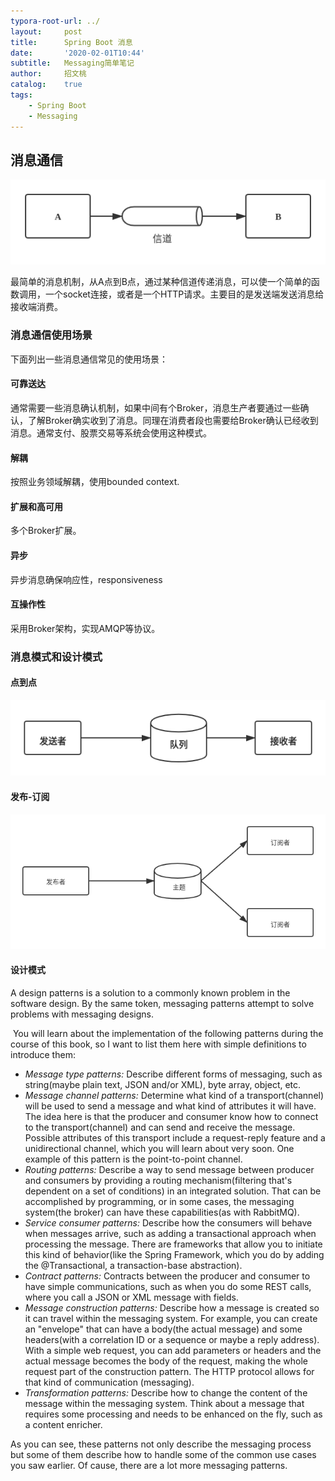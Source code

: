 ```yaml
---
typora-root-url: ../
layout:     post
title:      Spring Boot 消息
date:       '2020-02-01T10:44'
subtitle:   Messaging简单笔记
author:     招文桃
catalog:    true
tags:
    - Spring Boot
    - Messaging
---
```


## 消息通信



   ![messaging](/img/messaging.png)

最简单的消息机制，从A点到B点，通过某种信道传递消息，可以使一个简单的函数调用，一个socket连接，或者是一个HTTP请求。主要目的是发送端发送消息给接收端消费。

### 消息通信使用场景

下面列出一些消息通信常见的使用场景：

#### 可靠送达

通常需要一些消息确认机制，如果中间有个Broker，消息生产者要通过一些确认，了解Broker确实收到了消息。同理在消费者段也需要给Broker确认已经收到消息。通常支付、股票交易等系统会使用这种模式。<!--more-->

#### 解耦

按照业务领域解耦，使用bounded context.

#### 扩展和高可用

多个Broker扩展。

#### 异步

异步消息确保响应性，responsiveness

#### 互操作性

采用Broker架构，实现AMQP等协议。

### 消息模式和设计模式

#### 点到点

![point-to-point](/img/point-to-point.png)

#### 发布-订阅

![pub-sub](/img/pub-sub.png)

#### 设计模式

A design patterns is a solution to a commonly known problem in the software design. By the same token, messaging patterns attempt to solve problems with messaging designs.

​	You will learn about the implementation of the following patterns during the course of this book, so I want to list them here with simple definitions to introduce them:

-  *Message type patterns:* Describe different forms of messaging, such as string(maybe plain text, JSON and/or XML), byte array, object, etc.
- *Message channel patterns:* Determine what kind of a transport(channel) will be used to send a message and what kind of attributes it will have. The idea here is that the producer and consumer know how to connect to the transport(channel) and can send and receive the message. Possible attributes of this transport include a request-reply feature and a unidirectional channel, which you will learn about very soon. One example of this pattern is the point-to-point channel.
- *Routing patterns:* Describe a way to send message between producer and consumers by providing a routing mechanism(filtering that's dependent on a set of conditions) in an integrated solution. That can be accomplished by programming, or in some cases, the messaging system(the broker) can have these capabilities(as with RabbitMQ).
- *Service consumer patterns:* Describe how the consumers will behave when messages arrive, such as adding a transactional approach when processing the message. There are frameworks that allow you to initiate this kind of behavior(like the Spring Framework, which you do by adding the @Transactional, a transaction-base abstraction).
- *Contract patterns:* Contracts between the producer and consumer to have simple communications, such as when you do some REST calls, where you call a JSON or XML message with fields.
- *Message construction patterns:* Describe how a message is created so it can travel within the messaging system. For example, you can create an "envelope" that can have a body(the actual message) and some headers(with a correlation ID or a sequence or maybe a reply address). With a simple web request, you can add parameters or headers and the actual message becomes the body of the request, making the whole request part of the construction pattern. The HTTP protocol allows for that kind of communication (messaging).
- *Transformation patterns:* Describe how to change the content of the message within the messaging system. Think about a message that requires some processing and needs to be enhanced on the fly, such as a content enricher.

As you can see, these patterns not only describe the messaging process but some of them describe how to handle some of the common use cases you saw earlier. Of cause, there are a lot more messaging patterns.

